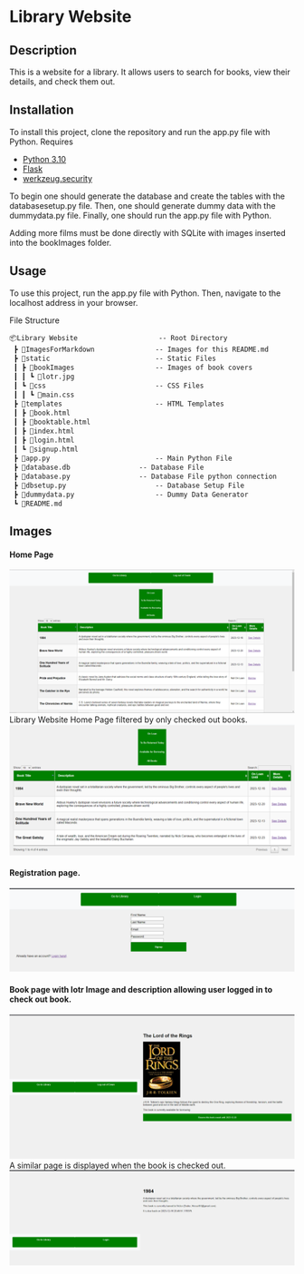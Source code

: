# Library Website
## Description
This is a website for a library. It allows users to search for books, view their details, and check them out. 
## Installation
To install this project, clone the repository and run the app.py file with Python.
Requires
- [Python 3.10](https://www.python.org/downloads/)
- [Flask](https://flask.palletsprojects.com/en/2.0.x/installation/)
- [werkzeug.security](https://pypi.org/project/Werkzeug/)
	
To begin one should generate the database and create the tables with the databasesetup.py file. Then, one should generate dummy data with the dummydata.py file. Finally, one should run the app.py file with Python.

Adding more films must be done directly with SQLite with images inserted into the bookImages folder. 

## Usage
To use this project, run the app.py file with Python. Then, navigate to the localhost address in your browser.

File Structure
```
📦Library Website					-- Root Directory
 ┣ 📂ImagesForMarkdown				-- Images for this README.md
 ┣ 📂static							-- Static Files
 ┃ ┣ 📂bookImages            		-- Images of book covers
 ┃ ┃ ┗ 📜lotr.jpg
 ┃ ┗ 📂css							-- CSS Files
 ┃ ┃ ┗ 📜main.css
 ┣ 📂templates						-- HTML Templates
 ┃ ┣ 📜book.html
 ┃ ┣ 📜booktable.html
 ┃ ┣ 📜index.html
 ┃ ┣ 📜login.html
 ┃ ┗ 📜signup.html
 ┣ 📜app.py							-- Main Python File
 ┣ 📜database.db					-- Database File 
 ┣ 📜database.py					-- Database File python connection
 ┣ 📜dbsetup.py						-- Database Setup File
 ┣ 📜dummydata.py					-- Dummy Data Generator
 ┗ 📜README.md						
 ```

 ## Images
 #### Home Page
 ![Image of Home Page](ImagesForMarkdown/home.png)
 Library Website Home Page filtered by only checked out books.
 ![Image of Home Page](ImagesForMarkdown/filtered.png)

#### Registration page.
![Image of Sign Up Page](ImagesForMarkdown/registration.png)

#### Book page with lotr Image and description allowing user logged in to check out book.
 ![Image of Book Page](ImagesForMarkdown/bookpage.png)
A similar page is displayed when the book is checked out.
![Image of Book Page](ImagesForMarkdown/bookloaned.png)
